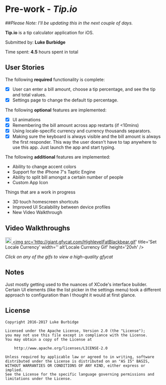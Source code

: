 # Pre-work - *Tip.io*

##*Please Note: I'll be updating this in the next couple of days.*

**Tip.io** is a tip calculator application for iOS.

Submitted by: **Luke Burbidge**

Time spent: **4.5** hours spent in total

## User Stories

The following **required** functionality is complete:

* [x] User can enter a bill amount, choose a tip percentage, and see the tip and total values.
* [x] Settings page to change the default tip percentage.

The following **optional** features are implemented:
* [x] UI animations
* [x] Remembering the bill amount across app restarts (if <10mins)
* [x] Using locale-specific currency and currency thousands separators.
* [x] Making sure the keyboard is always visible and the bill amount is always the first responder. This way the user doesn't have to tap anywhere to use this app. Just launch the app and start typing.

The following **additional** features are implemented:

-  Ability to change accent colors 
-  Support for the iPhone 7's Taptic Engine
-  Ability to split bill amongst a certain number of people 
-  Custom App Icon

Things that are a work in progress

- 3D touch homescreen shortcuts
- Improved UI Scalability between device profiles
- New Video Walkthrough 

## Video Walkthroughs


<a href='https://gfycat.com/ShoddyFlamboyantDutchsmoushond'><img src='http://imgur.com/p02705T.gif' title='Video Walkthrough' width='' alt='Video Walkthrough' height='20vh'/> </a>
<a href='https://gfycat.com/HighlevelFatBlackbear'><img src='http://giant.gfycat.com/HighlevelFatBlackbear.gif' title='Set Locale Currency' width='' alt'Locale Currency Gif' height='20vh' /></a>


*Click on any of the gifs to view a high-quality gfycat*

## Notes

Just mostly getting used to the nuances of XCode's interface builder. Certain UI elements (like the list picker in the settings menu) took a different approach to configuration than I thought it would at first glance.


## License

    Copyright 2016-2017 Luke Burbidge

    Licensed under the Apache License, Version 2.0 (the "License");
    you may not use this file except in compliance with the License.
    You may obtain a copy of the License at

        http://www.apache.org/licenses/LICENSE-2.0

    Unless required by applicable law or agreed to in writing, software
    distributed under the License is distributed on an "AS IS" BASIS,
    WITHOUT WARRANTIES OR CONDITIONS OF ANY KIND, either express or implied.
    See the License for the specific language governing permissions and
    limitations under the License.
